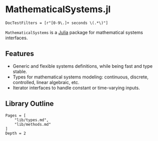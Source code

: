 # MathematicalSystems.jl

```@meta
DocTestFilters = [r"[0-9\.]+ seconds \(.*\)"]
```

`MathematicalSystems` is a [Julia](http://julialang.org) package for mathematical systems interfaces.

## Features

- Generic and flexible systems definitions, while being fast and type stable.
- Types for mathematical systems modeling: continuous, discrete, controlled,
  linear algebraic, etc.
- Iterator interfaces to handle constant or time-varying inputs.

## Library Outline

```@contents
Pages = [
    "lib/types.md",
    "lib/methods.md"
]
Depth = 2
```

